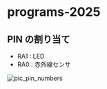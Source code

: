 # programs-2025

## PIN の割り当て

- RA1 : LED
- RA0 : 赤外線センサ

![pic_pin_numbers](https://github.com/user-attachments/assets/5d57365b-f9f2-4b84-a49a-10cc6645f2ce)
